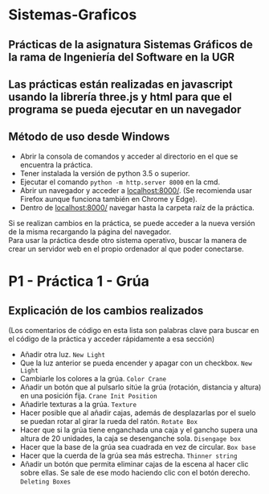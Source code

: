 # Sistemas-Graficos

## Prácticas de la asignatura Sistemas Gráficos de la rama de Ingeniería del Software en la UGR
## Las prácticas están realizadas en javascript usando la librería three.js y html para que el programa se pueda ejecutar en un navegador


## Método de uso desde Windows

- Abrir la consola de comandos y acceder al directorio en el que se encuentra la práctica.
- Tener instalada la versión de python 3.5 o superior.
- Ejecutar el comando `python -m http.server 8000` en la cmd.
- Abrir un navegador y acceder a [localhost:8000/](http://localhost:8000/). (Se recomienda usar Firefox aunque funciona también en Chrome y Edge).
- Dentro de [localhost:8000/](http://localhost:8000/) navegar hasta la carpeta raíz de la práctica.


Si se realizan cambios en la práctica, se puede acceder a la nueva versión de la misma recargando la página del navegador.  
Para usar la práctica desde otro sistema operativo, buscar la manera de crear un servidor web en el propio ordenador al que poder conectarse.

# P1 - Práctica 1 - Grúa
## Explicación de los cambios realizados

(Los comentarios de código en esta lista son palabras clave para buscar en el código de la práctica y acceder rápidamente a esa sección)

- Añadir otra luz. `New Light`
- Que la luz anterior se pueda encender y apagar con un checkbox. `New Light`
- Cambiarle los colores a la grúa. `Color Crane`
- Añadir un botón que al pulsarlo sitúe la grúa (rotación, distancia y altura) en una posición fija. `Crane Init Position`
- Añadirle texturas a la grúa. `Texture`
- Hacer posible que al añadir cajas, además de desplazarlas por el suelo se puedan rotar al girar la rueda del ratón. `Rotate Box`
- Hacer que si la grúa tiene enganchada una caja y el gancho supera una altura de 20 unidades, la caja se desenganche sola. `Disengage box`
- Hacer que la base de la grúa sea cuadrada en vez de circular. `Box base`
- Hacer que la cuerda de la grúa sea más estrecha. `Thinner string`
- Añadir un botón que permita eliminar cajas de la escena al hacer clic sobre ellas. Se sale de ese modo haciendo clic con el botón derecho. `Deleting Boxes`
